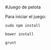 #Juego de pelota

Para iniciar el juego:
```
sudo npm install
```

```
bower install
```

```
grunt
```